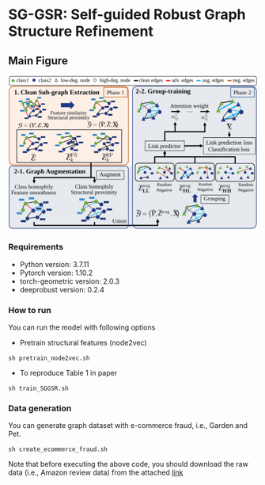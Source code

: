 # SG-GSR: Self-guided Robust Graph Structure Refinement
## Main Figure
<img src="architecture.svg" width="700px"></img> 


### Requirements

- Python version: 3.7.11
- Pytorch version: 1.10.2
- torch-geometric version: 2.0.3
- deeprobust version: 0.2.4

### How to run
You can run the model with following options
- Pretrain structural features (node2vec)
```
sh pretrain_node2vec.sh
```

- To reproduce Table 1 in paper
```
sh train_SGGSR.sh
```

### Data generation
You can generate graph dataset with e-commerce fraud, i.e., Garden and Pet.
```
sh create_ecommerce_fraud.sh
```

Note that before executing the above code, you should download the raw data (i.e., Amazon review data) from the attached [link](http://jmcauley.ucsd.edu/data/amazon/links.html)
